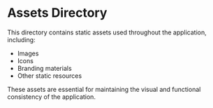 # Assets Directory

This directory contains static assets used throughout the application, including:

- Images
- Icons
- Branding materials
- Other static resources

These assets are essential for maintaining the visual and functional consistency of the application.